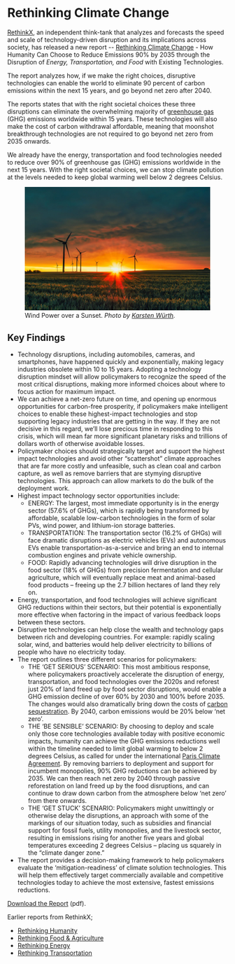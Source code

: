# Rethinking Climate Change

[RethinkX](https://www.rethinkx.com), an independent think-tank that analyzes and forecasts the speed and scale of technology-driven disruption and its implications across society, has released a new report -- [Rethinking Climate Change](https://www.rethinkx.com/climate-implications) - How Humanity Can Choose to Reduce Emissions 90% by 2035 through the Disruption of _Energy, Transportation, and Food_ with Existing Technologies.

The report analyzes how, if we make the right choices, disruptive technologies can enable the world to eliminate 90 percent of carbon emissions within the next 15 years, and go beyond net zero after 2040.

The reports states that with the right societal choices these three disruptions can eliminate the overwhelming majority of [greenhouse gas](https://en.wikipedia.org/wiki/Greenhouse_gas) (GHG) emissions worldwide within 15 years. These technologies will also make the cost of carbon withdrawal affordable, meaning that moonshot breakthrough technologies are not required to go beyond net zero from 2035 onwards.

We already have the energy, transportation and food technologies needed to reduce over 90% of greenhouse gas (GHG) emissions worldwide in the next 15 years. With the right societal choices, we can stop climate pollution at the levels needed to keep global warming well below 2 degrees Celsius.

<figure class="content-large">
  <img src="/static/2021/solar-wind-energy.jpg" alt="Wind Power over a Sunset" loading="lazy">
  <figcaption>
    Wind Power over a Sunset.
    <cite>Photo by <a href="https://unsplash.com/@karsten_wuerth">Karsten Würth</a>.</cite>
  </figcaption>
</figure>

## Key Findings

- Technology disruptions, including automobiles, cameras, and smartphones, have happened quickly and exponentially, making legacy industries obsolete within 10 to 15 years. Adopting a technology disruption mindset will allow policymakers to recognize the speed of the most critical disruptions, making more informed choices about where to focus action for maximum impact.
- We can achieve a net-zero future on time, and opening up enormous opportunities for carbon-free prosperity, if policymakers make intelligent choices to enable these highest-impact technologies and stop supporting legacy industries that are getting in the way. If they are not decisive in this regard, we’ll lose precious time in responding to this crisis, which will mean far more significant planetary risks and trillions of dollars worth of otherwise avoidable losses.
- Policymaker choices should strategically target and support the highest impact technologies and avoid other “scattershot” climate approaches that are far more costly and unfeasible, such as clean coal and carbon capture, as well as remove barriers that are stymying disruptive technologies. This approach can allow markets to do the bulk of the deployment work.
- Highest impact technology sector opportunities include:
  + ENERGY: The largest, most immediate opportunity is in the energy sector (57.6% of GHGs), which is rapidly being transformed by affordable, scalable low-carbon technologies in the form of solar PVs, wind power, and lithium-ion storage batteries.
  + TRANSPORTATION: The transportation sector (16.2% of GHGs) will face dramatic disruptions as electric vehicles (EVs) and autonomous EVs enable transportation-as-a-service and bring an end to internal combustion engines and private vehicle ownership.
  + FOOD: Rapidly advancing technologies will drive disruption in the food sector (18% of GHGs) from precision fermentation and cellular agriculture, which will eventually replace meat and animal-based food products – freeing up the 2.7 billion hectares of land they rely on.
- Energy, transportation, and food technologies will achieve significant GHG reductions within their sectors, but their potential is exponentially more effective when factoring in the impact of various feedback loops between these sectors.
- Disruptive technologies can help close the wealth and technology gaps between rich and developing countries. For example: rapidly scaling solar, wind, and batteries would help deliver electricity to billions of people who have no electricity today.
- The report outlines three different scenarios for policymakers:
  + THE ‘GET SERIOUS’ SCENARIO: This most ambitious response, where policymakers proactively accelerate the disruption of energy, transportation, and food technologies over the 2020s and reforest just 20% of land freed up by food sector disruptions, would enable a GHG emission decline of over 60% by 2030 and 100% before 2035. The changes would also dramatically bring down the costs of [carbon sequestration](https://valinor.earth/blog/carbon-sequestration-agriculture/). By 2040, carbon emissions would be 20% below ‘net zero’.
  + THE ‘BE SENSIBLE’ SCENARIO: By choosing to deploy and scale only those core technologies available today with positive economic impacts, humanity can achieve the GHG emissions reductions well within the timeline needed to limit global warming to below 2 degrees Celsius, as called for under the international [Paris Climate Agreement](https://en.wikipedia.org/wiki/Paris_Agreement). By removing barriers to deployment and support for incumbent monopolies, 90% GHG reductions can be achieved by 2035. We can then reach net zero by 2040 through passive reforestation on land freed up by the food disruptions, and can continue to draw down carbon from the atmosphere below ‘net zero’ from there onwards. 
  + THE ‘GET STUCK’ SCENARIO: Policymakers might unwittingly or otherwise delay the disruptions, an approach with some of the markings of our situation today, such as subsidies and financial support for fossil fuels, utility monopolies, and the livestock sector, resulting in emissions rising for another five years and global temperatures exceeding 2 degrees Celsius – placing us squarely in the “climate danger zone.”
- The report provides a decision-making framework to help policymakers evaluate the ‘mitigation-readiness’ of climate solution technologies. This will help them effectively target commercially available and competitive technologies today to achieve the most extensive, fastest emissions reductions.

[Download the Report](https://static1.squarespace.com/static/585c3439be65942f022bbf9b/t/6107fd0ed121a02875c1a99f/1627913876225/Rethinking+Implications.pdf) (pdf).

Earlier reports from RethinkX;

- [Rethinking Humanity](https://www.rethinkx.com/humanity)
- [Rethinking Food & Agriculture](https://www.rethinkx.com/food-and-agriculture)
- [Rethinking Energy](https://www.rethinkx.com/energy)
- [Rethinking Transportation](https://www.rethinkx.com/transportation)